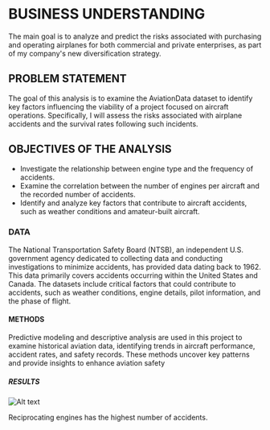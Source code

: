 # BUSINESS UNDERSTANDING

The main goal is to analyze and predict the risks associated with purchasing and operating airplanes for both commercial and private enterprises, as part of my company's new diversification strategy.

## PROBLEM STATEMENT

The goal of this analysis is to examine the AviationData dataset to identify key factors influencing the viability of a project focused on aircraft operations. Specifically, I will assess the risks associated with airplane accidents and the survival rates following such incidents.

## OBJECTIVES OF THE ANALYSIS

+ Investigate the relationship between engine type and the frequency of accidents.
+ Examine the correlation between the number of engines per aircraft and the recorded number of accidents.
+ Identify and analyze key factors that contribute to aircraft accidents, such as weather conditions and amateur-built aircraft.

### DATA
The National Transportation Safety Board (NTSB), an independent U.S. government agency dedicated to collecting data and conducting investigations to minimize accidents, has provided data dating back to 1962. This data primarily covers accidents occurring within the United States and Canada. The datasets include critical factors that could contribute to accidents, such as weather conditions, engine details, pilot information, and the phase of flight.

#### METHODS

Predictive modeling and descriptive analysis are used in this project to examine historical aviation data, identifying trends in aircraft performance, accident rates, and safety records. These methods uncover key patterns and provide insights to enhance aviation safety

##### RESULTS
![Alt text](https://private-user-images.githubusercontent.com/185777876/391877085-18b9f0ba-b630-466f-a3d6-49183cd53e3c.jpg?jwt=eyJhbGciOiJIUzI1NiIsInR5cCI6IkpXVCJ9.eyJpc3MiOiJnaXRodWIuY29tIiwiYXVkIjoicmF3LmdpdGh1YnVzZXJjb250ZW50LmNvbSIsImtleSI6ImtleTUiLCJleHAiOjE3MzMyMTYwMjQsIm5iZiI6MTczMzIxNTcyNCwicGF0aCI6Ii8xODU3Nzc4NzYvMzkxODc3MDg1LTE4YjlmMGJhLWI2MzAtNDY2Zi1hM2Q2LTQ5MTgzY2Q1M2UzYy5qcGc_WC1BbXotQWxnb3JpdGhtPUFXUzQtSE1BQy1TSEEyNTYmWC1BbXotQ3JlZGVudGlhbD1BS0lBVkNPRFlMU0E1M1BRSzRaQSUyRjIwMjQxMjAzJTJGdXMtZWFzdC0xJTJGczMlMkZhd3M0X3JlcXVlc3QmWC1BbXotRGF0ZT0yMDI0MTIwM1QwODQ4NDRaJlgtQW16LUV4cGlyZXM9MzAwJlgtQW16LVNpZ25hdHVyZT0zMDFmMmEwZGM5OGU1YTRiODQwNTIyNjk5ZDNkZTdjNTRhNjhjOTA2MzIzNDgxMDdjMTMxYWYxYWI2YjU0MjFjJlgtQW16LVNpZ25lZEhlYWRlcnM9aG9zdCJ9.a2GWgi9a8n7o-1wOxyU-Y3uFIGgEEzHKoAbXSHUEh_4)

Reciprocating engines has the highest number of accidents.

